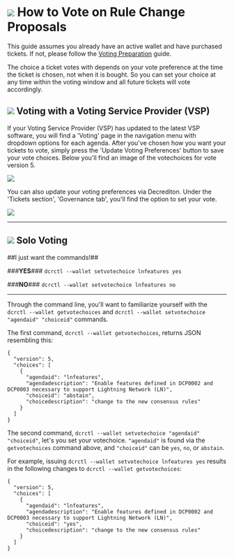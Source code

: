 # <img class="dcr-icon" src="/img/dcr-icons/TicketVoted.svg" /> **How to Vote on Rule Change Proposals**

This guide assumes you already have an active wallet and have purchased tickets. If not, please follow the [Voting Preparation](consensus-rules-voting.md#voting-preparation) guide.

The choice a ticket votes with depends on your vote preference at the time the ticket is chosen, not when it is bought. So you can set your choice at any time within the voting window and all future tickets will vote accordingly.

## <img class="dcr-icon" src="/img/dcr-icons/Pool.svg" /> **Voting with a Voting Service Provider (VSP)**

If your Voting Service Provider (VSP) has updated to the latest VSP software, you will find a 'Voting' page in the navigation menu with dropdown options for each agenda. After you've chosen how you want your tickets to vote, simply press the 'Update Voting Preferences' button to save your vote choices. Below you'll find an image of the votechoices for vote version 5.

<img src="/img/voting_preferences.png">

You can also update your voting preferences via Decrediton. Under the 'Tickets section', 'Governance tab', you'll find the option to set your vote.

<img src="/img/decrediton/voting.png">


---------------------------

## <img class="dcr-icon" src="/img/dcr-icons/Solo.svg" /> **Solo Voting**

##I just want the commands!##

###**YES**###
`dcrctl --wallet setvotechoice lnfeatures yes`

###**NO**###
`dcrctl --wallet setvotechoice lnfeatures no`

----------------

Through the command line, you'll want to familiarize yourself with the `dcrctl --wallet getvotechoices` and `dcrctl --wallet setvotechoice "agendaid" "choiceid"` commands.

The first command, `dcrctl --wallet getvotechoices`, returns JSON resembling this:

```
{
  "version": 5,
  "choices": [
    {
      "agendaid": "lnfeatures",
      "agendadescription": "Enable features defined in DCP0002 and DCP0003 necessary to support Lightning Network (LN)",
      "choiceid": "abstain",
      "choicedescription": "change to the new consensus rules"
    }
  ]
}
```

The second command, `dcrctl --wallet setvotechoice "agendaid" "choiceid"`, let's you set your votechoice. `"agendaid"` is found via the `getvotechoices` command above, and `"choiceid"` can be `yes`, `no`, or `abstain`.

For example, issuing `dcrctl --wallet setvotechoice lnfeatures yes` results in the following changes to `dcrctl --wallet getvotechoices`:

```
{
  "version": 5,
  "choices": [
    {
      "agendaid": "lnfeatures",
      "agendadescription": "Enable features defined in DCP0002 and DCP0003 necessary to support Lightning Network (LN)",
      "choiceid": "yes",
      "choicedescription": "change to the new consensus rules"
    }
  ]
}
```

